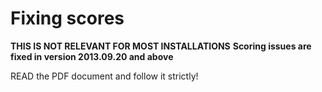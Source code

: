 Fixing scores
=============

**THIS IS NOT RELEVANT FOR MOST INSTALLATIONS**
**Scoring issues are fixed in version 2013.09.20 and above**

READ the PDF document and follow it strictly!
